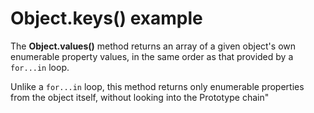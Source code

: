 # Object.keys() example

The **Object.values()** method returns an array of a given object's own enumerable property values, in the same order as that provided by a `for...in` loop. 

Unlike a `for...in` loop, this method returns only enumerable properties from the object itself, without looking into the Prototype chain"
